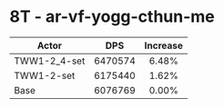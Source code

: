 # 8T - ar-vf-yogg-cthun-me
| Actor | DPS | Increase |
|---|:---:|:---:|
|TWW1-2_4-set|6470574|6.48%|
|TWW1-2-set|6175440|1.62%|
|Base|6076769|0.00%|
